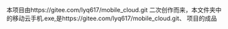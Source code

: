 本项目由https://gitee.com/lyq617/mobile_cloud.git
二次创作而来，本文件夹中的移动云手机.exe,是https://gitee.com/lyq617/mobile_cloud.git、
项目的成品
